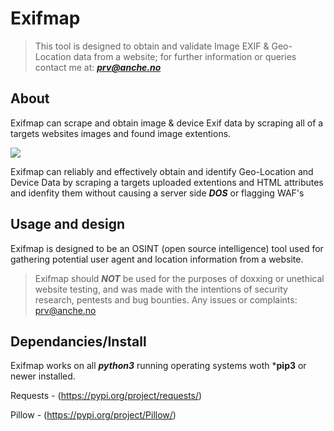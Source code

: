 # Exifmap
> This tool is designed to obtain and validate Image EXIF & Geo-Location data from a website; for further information or queries contact me at: ***prv@anche.no***

## About

Exifmap can scrape and obtain image & device Exif data by scraping all of a targets websites images and found image extentions.

![](https://i.ibb.co/5RkvfLF/exifmap1.png)

Exifmap can reliably and effectively obtain and identify Geo-Location and Device Data by scraping a targets uploaded extentions and HTML attributes and idenfity them without causing a server side ***DOS*** or flagging WAF's

## Usage and design 

Exifmap is designed to be an OSINT (open source intelligence) tool used for gathering potential user agent and location information from a website.

> Exifmap should ***NOT*** be used for the purposes of doxxing or unethical website testing, and was made with the intentions of security research, pentests and bug bounties. Any issues or complaints: prv@anche.no

## Dependancies/Install

Exifmap works on all ***python3*** running operating systems woth ***pip3** or newer installed.

Requests - (https://pypi.org/project/requests/)

Pillow - (https://pypi.org/project/Pillow/)





